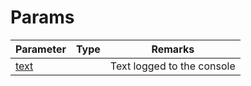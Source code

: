 # Params

<table><thead><tr><th>Parameter</th><th data-type="select">Type</th><th>Remarks</th></tr></thead><tbody><tr><td><a href="../../pass/params/text">text</a></td><td></td><td>Text logged to the console</td></tr></tbody></table>
